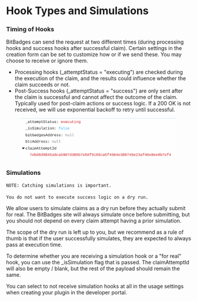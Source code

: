 # Hook Types and Simulations

### Timing of Hooks

BitBadges can send the request at two different times (during processing hooks and success hooks after successful claim). Certain settings in the creation form can be set to customize how or if we send these. You may choose to receive or ignore them.

* Processing hooks (\_attemptStatus = "executing") are checked during the execution of the claim, and the results could influence whether the claim succeeds or not.
* Post-Success hooks (\_attemptStatus = "success") are only sent after the claim is successful and cannot affect the outcome of the claim. Typically used for post-claim actions or success logic. If a 200 OK is not received, we will use exponential backoff to retry until successful.

<figure><img src="../../../../../.gitbook/assets/image (1) (1) (1) (1) (1) (1) (1) (1) (1) (1) (1) (1) (1) (1) (1) (1) (1) (1) (1) (1) (1) (1) (1) (1) (1) (1) (1) (1) (1) (1) (1) (1) (1) (1) (1) (1) (1) (1) (1) (1).png" alt=""><figcaption></figcaption></figure>

### Simulations

```
NOTE: Catching simulations is important. 

You do not want to execute success logic on a dry run.
```

We allow users to simulate claims as a dry run before they actually submit for real. The BitBadges site will always simulate once before submitting, but you should not depend on every claim attempt having a prior simulation.

The scope of the dry run is left up to you, but we recommend as a rule of thumb is that if the user successfully simulates, they are expected to always pass at execution time.

To determine whether you are receiving a simulation hook or a "for real" hook, you can use the \_isSimulation flag that is passed. The claimAttemptId will also be empty / blank, but the rest of the payload should remain the same.

You can select to not receive simulation hooks at all in the usage settings when creating your plugin in the developer portal.
